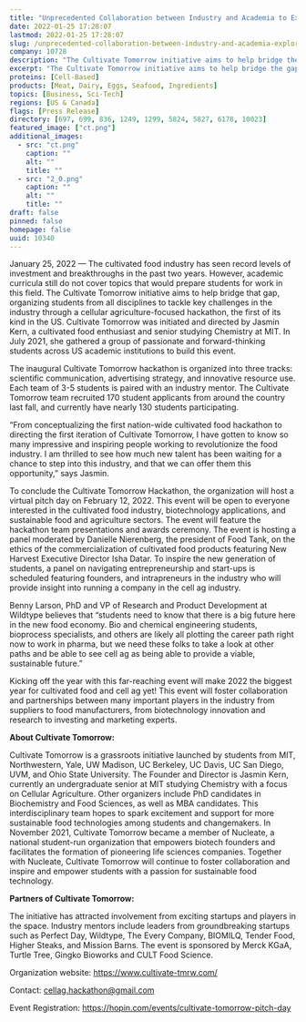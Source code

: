 ```yaml
---
title: "Unprecedented Collaboration between Industry and Academia to Explore the Future of Cell Ag"
date: 2022-01-25 17:28:07
lastmod: 2022-01-25 17:28:07
slug: /unprecedented-collaboration-between-industry-and-academia-explore-future-cell-ag
company: 10728
description: "The Cultivate Tomorrow initiative aims to help bridge the gap between industry and academia, organizing students from all disciplines to tackle key challenges through a cellular agriculture-focused hackathon. To conclude the hackathon, the organization will host a virtual pitch day on February 12, 2022 open to everyone interested in the cultivated food industry, biotechnology applications, and sustainable food and agriculture sectors."
excerpt: "The Cultivate Tomorrow initiative aims to help bridge the gap between industry and academia, organizing students from all disciplines to tackle key challenges through a cellular agriculture-focused hackathon. To conclude the hackathon, the organization will host a virtual pitch day on February 12, 2022 open to everyone interested in the cultivated food industry, biotechnology applications, and sustainable food and agriculture sectors."
proteins: [Cell-Based]
products: [Meat, Dairy, Eggs, Seafood, Ingredients]
topics: [Business, Sci-Tech]
regions: [US & Canada]
flags: [Press Release]
directory: [697, 699, 836, 1249, 1299, 5824, 5827, 6178, 10023]
featured_image: ["ct.png"]
additional_images:
  - src: "ct.png"
    caption: ""
    alt: ""
    title: ""
  - src: "2_0.png"
    caption: ""
    alt: ""
    title: ""
draft: false
pinned: false
homepage: false
uuid: 10340
---
```

<p>January 25, 2022 — The cultivated food industry has seen record levels of investment and breakthroughs in the past two years. However, academic curricula still do not cover topics that would prepare students for work in this field. The Cultivate Tomorrow initiative aims to help bridge that gap, organizing students from all disciplines to tackle key challenges in the industry through a cellular agriculture-focused hackathon, the first of its kind in the US. Cultivate Tomorrow was initiated and directed by Jasmin Kern, a cultivated food enthusiast and senior studying Chemistry at MIT. In July 2021, she gathered a group of passionate and forward-thinking students across US academic institutions to build this event.</p>
<p>The inaugural Cultivate Tomorrow hackathon is organized into three tracks: scientific communication, advertising strategy, and innovative resource use. Each team of 3-5 students is paired with an industry mentor. The Cultivate Tomorrow team recruited 170 student applicants from around the country last fall, and currently have nearly 130 students participating.</p>
<p>“From conceptualizing the first nation-wide cultivated food hackathon to directing the first iteration of Cultivate Tomorrow, I have gotten to know so many impressive and inspiring people working to revolutionize the food industry. I am thrilled to see how much new talent has been waiting for a chance to step into this industry, and that we can offer them this opportunity,” says Jasmin. </p>
<p>To conclude the Cultivate Tomorrow Hackathon, the organization will host a virtual pitch day on February 12, 2022. This event will be open to everyone interested in the cultivated food industry, biotechnology applications, and sustainable food and agriculture sectors. The event will feature the hackathon team presentations and awards ceremony. The event is hosting a panel moderated by Danielle Nierenberg, the president of Food Tank, on the ethics of the commercialization of cultivated food products featuring New Harvest Executive Director Isha Datar. To inspire the new generation of students, a panel on navigating entrepreneurship and start-ups is scheduled featuring founders, and intrapreneurs in the industry who will provide insight into running a company in the cell ag industry.</p>
<p>Benny Larson, PhD and VP of Research and Product Development at Wildtype believes that “students need to know that there is a big future here in the new food economy. Bio and chemical engineering students, bioprocess specialists, and others are likely all plotting the career path right now to work in pharma, but we need these folks to take a look at other paths and be able to see cell ag as being able to provide a viable, sustainable future.”</p>
<p>Kicking off the year with this far-reaching event will make 2022 the biggest year for cultivated food and cell ag yet! This event will foster collaboration and partnerships between many important players in the industry from suppliers to food manufacturers, from biotechnology innovation and research to investing and marketing experts.</p>
<p><strong>About Cultivate Tomorrow:</strong></p>
<p>Cultivate Tomorrow is a grassroots initiative launched by students from MIT, Northwestern, Yale, UW Madison, UC Berkeley, UC Davis, UC San Diego, UVM, and Ohio State University. The Founder and Director is Jasmin Kern, currently an undergraduate senior at MIT studying Chemistry with a focus on Cellular Agriculture. Other organizers include PhD candidates in Biochemistry and Food Sciences, as well as MBA candidates. This interdisciplinary team hopes to spark excitement and support for more sustainable food technologies among students and changemakers. In November 2021, Cultivate Tomorrow became a member of Nucleate, a national student-run organization that empowers biotech founders and facilitates the formation of pioneering life sciences companies. Together with Nucleate, Cultivate Tomorrow will continue to foster collaboration and inspire and empower students with a passion for sustainable food technology.</p>
<p><strong>Partners of Cultivate Tomorrow:</strong></p>
<p>The initiative has attracted involvement from exciting startups and players in the space. Industry mentors include leaders from groundbreaking startups such as Perfect Day, Wildtype, The Every Company, BIOMILQ, Tender Food, Higher Steaks, and Mission Barns. The event is sponsored by Merck KGaA, Turtle Tree, Gingko Bioworks and CULT Food Science.</p>
<p>Organization website: <a href="https://www.cultivate-tmrw.com/">https://www.cultivate-tmrw.com/</a></p>
<p>Contact: <a href="mailto:cellag.hackathon@gmail.com">cellag.hackathon@gmail.com</a> </p>
<p>Event Registration: <a href="https://hopin.com/events/cultivate-tomorrow-pitch-day">https://hopin.com/events/cultivate-tomorrow-pitch-day</a> </p>
